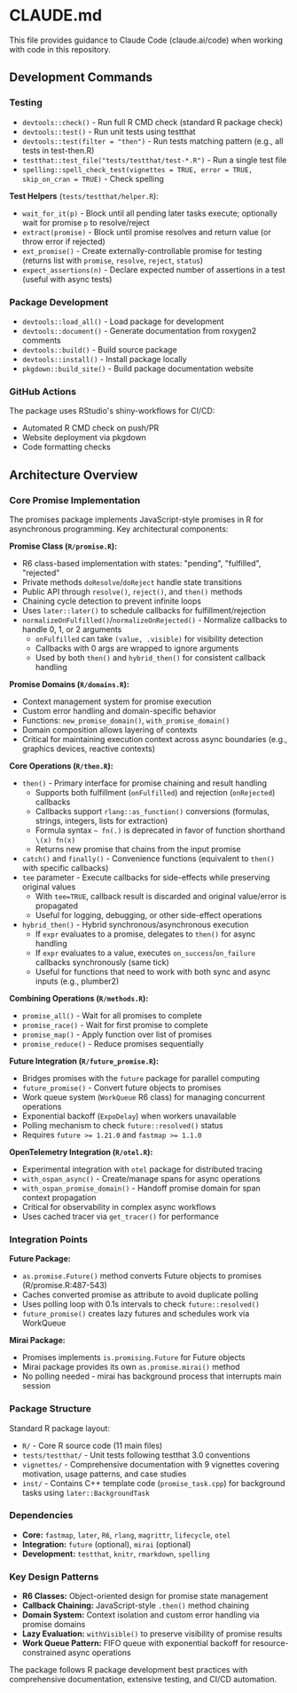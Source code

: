 # CLAUDE.md

This file provides guidance to Claude Code (claude.ai/code) when working with code in this repository.

## Development Commands

### Testing
- `devtools::check()` - Run full R CMD check (standard R package check)
- `devtools::test()` - Run unit tests using testthat
- `devtools::test(filter = "then")` - Run tests matching pattern (e.g., all tests in test-then.R)
- `testthat::test_file("tests/testthat/test-*.R")` - Run a single test file
- `spelling::spell_check_test(vignettes = TRUE, error = TRUE, skip_on_cran = TRUE)` - Check spelling

**Test Helpers** (`tests/testthat/helper.R`):
- `wait_for_it(p)` - Block until all pending later tasks execute; optionally wait for promise `p` to resolve/reject
- `extract(promise)` - Block until promise resolves and return value (or throw error if rejected)
- `ext_promise()` - Create externally-controllable promise for testing (returns list with `promise`, `resolve`, `reject`, `status`)
- `expect_assertions(n)` - Declare expected number of assertions in a test (useful with async tests)

### Package Development
- `devtools::load_all()` - Load package for development
- `devtools::document()` - Generate documentation from roxygen2 comments
- `devtools::build()` - Build source package
- `devtools::install()` - Install package locally
- `pkgdown::build_site()` - Build package documentation website

### GitHub Actions
The package uses RStudio's shiny-workflows for CI/CD:
- Automated R CMD check on push/PR
- Website deployment via pkgdown
- Code formatting checks

## Architecture Overview

### Core Promise Implementation
The promises package implements JavaScript-style promises in R for asynchronous programming. Key architectural components:

**Promise Class (`R/promise.R`):**
- R6 class-based implementation with states: "pending", "fulfilled", "rejected"
- Private methods `doResolve`/`doReject` handle state transitions
- Public API through `resolve()`, `reject()`, and `then()` methods
- Chaining cycle detection to prevent infinite loops
- Uses `later::later()` to schedule callbacks for fulfillment/rejection
- `normalizeOnFulfilled()`/`normalizeOnRejected()` - Normalize callbacks to handle 0, 1, or 2 arguments
  - `onFulfilled` can take `(value, .visible)` for visibility detection
  - Callbacks with 0 args are wrapped to ignore arguments
  - Used by both `then()` and `hybrid_then()` for consistent callback handling

**Promise Domains (`R/domains.R`):**
- Context management system for promise execution
- Custom error handling and domain-specific behavior
- Functions: `new_promise_domain()`, `with_promise_domain()`
- Domain composition allows layering of contexts
- Critical for maintaining execution context across async boundaries (e.g., graphics devices, reactive contexts)

**Core Operations (`R/then.R`):**
- `then()` - Primary interface for promise chaining and result handling
  - Supports both fulfillment (`onFulfilled`) and rejection (`onRejected`) callbacks
  - Callbacks support `rlang::as_function()` conversions (formulas, strings, integers, lists for extraction)
  - Formula syntax `~ fn(.)` is deprecated in favor of function shorthand `\(x) fn(x)`
  - Returns new promise that chains from the input promise
- `catch()` and `finally()` - Convenience functions (equivalent to `then()` with specific callbacks)
- `tee` parameter - Execute callbacks for side-effects while preserving original values
  - With `tee=TRUE`, callback result is discarded and original value/error is propagated
  - Useful for logging, debugging, or other side-effect operations
- `hybrid_then()` - Hybrid synchronous/asynchronous execution
  - If `expr` evaluates to a promise, delegates to `then()` for async handling
  - If `expr` evaluates to a value, executes `on_success`/`on_failure` callbacks synchronously (same tick)
  - Useful for functions that need to work with both sync and async inputs (e.g., plumber2)

**Combining Operations (`R/methods.R`):**
- `promise_all()` - Wait for all promises to complete
- `promise_race()` - Wait for first promise to complete
- `promise_map()` - Apply function over list of promises
- `promise_reduce()` - Reduce promises sequentially

**Future Integration (`R/future_promise.R`):**
- Bridges promises with the `future` package for parallel computing
- `future_promise()` - Convert future objects to promises
- Work queue system (`WorkQueue` R6 class) for managing concurrent operations
- Exponential backoff (`ExpoDelay`) when workers unavailable
- Polling mechanism to check `future::resolved()` status
- Requires `future >= 1.21.0` and `fastmap >= 1.1.0`

**OpenTelemetry Integration (`R/otel.R`):**
- Experimental integration with `otel` package for distributed tracing
- `with_ospan_async()` - Create/manage spans for async operations
- `with_ospan_promise_domain()` - Handoff promise domain for span context propagation
- Critical for observability in complex async workflows
- Uses cached tracer via `get_tracer()` for performance

### Integration Points

**Future Package:**
- `as.promise.Future()` method converts Future objects to promises (R/promise.R:487-543)
- Caches converted promise as attribute to avoid duplicate polling
- Uses polling loop with 0.1s intervals to check `future::resolved()`
- `future_promise()` creates lazy futures and schedules work via WorkQueue

**Mirai Package:**
- Promises implements `is.promising.Future` for Future objects
- Mirai package provides its own `as.promise.mirai()` method
- No polling needed - mirai has background process that interrupts main session

### Package Structure
Standard R package layout:
- `R/` - Core R source code (11 main files)
- `tests/testthat/` - Unit tests following testthat 3.0 conventions
- `vignettes/` - Comprehensive documentation with 9 vignettes covering motivation, usage patterns, and case studies
- `inst/` - Contains C++ template code (`promise_task.cpp`) for background tasks using `later::BackgroundTask`

### Dependencies
- **Core:** `fastmap`, `later`, `R6`, `rlang`, `magrittr`, `lifecycle`, `otel`
- **Integration:** `future` (optional), `mirai` (optional)
- **Development:** `testthat`, `knitr`, `rmarkdown`, `spelling`

### Key Design Patterns
- **R6 Classes:** Object-oriented design for promise state management
- **Callback Chaining:** JavaScript-style `.then()` method chaining
- **Domain System:** Context isolation and custom error handling via promise domains
- **Lazy Evaluation:** `withVisible()` to preserve visibility of promise results
- **Work Queue Pattern:** FIFO queue with exponential backoff for resource-constrained async operations

The package follows R package development best practices with comprehensive documentation, extensive testing, and CI/CD automation.
